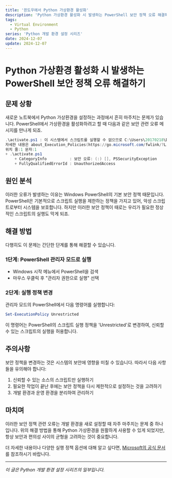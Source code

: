 ```yaml
---
title: '윈도우에서 Python 가상환경 활성화'
description: 'Python 가상환경 활성화 시 발생하는 PowerShell 보안 정책 오류 해결하기'
tags:
  - Virtual Environment
  - Python
series: 'Python 개발 환경 설정 시리즈'
date: 2024-12-07
update: 2024-12-07
---
```


# Python 가상환경 활성화 시 발생하는 PowerShell 보안 정책 오류 해결하기

## 문제 상황

새로운 노트북에서 Python 가상환경을 설정하는 과정에서 흔히 마주치는 문제가 있습니다. PowerShell에서 가상환경을 활성화하려고 할 때 다음과 같은 보안 관련 오류 메시지를 만나게 되죠.

```powershell
.\activate.ps1 : 이 시스템에서 스크립트를 실행할 수 없으므로 C:\Users\20170218\Desktop\temp\naver_stock\venv\Scripts\activate.ps1 파일을 로드할 수 없습니다.
자세한 내용은 about_Execution_Policies(https://go.microsoft.com/fwlink/?LinkID=135170)를 참조하십시오.
위치 줄:1 문자:1
+ .\activate.ps1
    + CategoryInfo          : 보안 오류: (:) [], PSSecurityException
    + FullyQualifiedErrorId : UnauthorizedAccess
```

## 원인 분석

이러한 오류가 발생하는 이유는 Windows PowerShell의 기본 보안 정책 때문입니다. PowerShell은 기본적으로 스크립트 실행을 제한하는 정책을 가지고 있어, 악성 스크립트로부터 시스템을 보호합니다. 하지만 이러한 보안 정책이 때로는 우리가 필요한 정상적인 스크립트의 실행도 막게 되죠.

## 해결 방법

다행히도 이 문제는 간단한 단계를 통해 해결할 수 있습니다.

### 1단계: PowerShell 관리자 모드로 실행
- Windows 시작 메뉴에서 PowerShell을 검색
- 마우스 우클릭 후 "관리자 권한으로 실행" 선택

### 2단계: 실행 정책 변경
관리자 모드의 PowerShell에서 다음 명령어를 실행합니다:
```powershell
Set-ExecutionPolicy Unrestricted
```

이 명령어는 PowerShell의 스크립트 실행 정책을 'Unrestricted'로 변경하여, 신뢰할 수 있는 스크립트의 실행을 허용합니다.

## 주의사항

보안 정책을 변경하는 것은 시스템의 보안에 영향을 미칠 수 있습니다. 따라서 다음 사항들을 유의해야 합니다:

1. 신뢰할 수 있는 소스의 스크립트만 실행하기
2. 필요한 작업이 끝난 후에는 보안 정책을 다시 제한적으로 설정하는 것을 고려하기
3. 개발 환경과 운영 환경을 분리하여 관리하기

## 마치며

이러한 보안 정책 관련 오류는 개발 환경을 새로 설정할 때 자주 마주치는 문제 중 하나입니다. 위의 해결 방법을 통해 Python 가상환경을 원활하게 사용할 수 있게 되었지만, 항상 보안과 편의성 사이의 균형을 고려하는 것이 중요합니다.

더 자세한 내용이나 다양한 실행 정책 옵션에 대해 알고 싶다면, [Microsoft의 공식 문서](https://go.microsoft.com/fwlink/?LinkID=135170)를 참조하시기 바랍니다.

---
_이 글은 Python 개발 환경 설정 시리즈의 일부입니다._